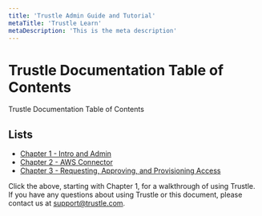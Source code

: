 ```yaml
---
title: 'Trustle Admin Guide and Tutorial'
metaTitle: 'Trustle Learn'
metaDescription: 'This is the meta description'
---
```


# Trustle Documentation Table of Contents

Trustle Documentation Table of Contents

## Lists

- [Chapter 1 - Intro and Admin](/codeblock)
- [Chapter 2 - AWS Connector](/codeblock02)
- [Chapter 3 - Requesting, Approving, and Provisioning Access](/codeblock03)

Click the above, starting with Chapter 1, for a walkthrough of using Trustle. If you have any questions about using Trustle or this document, please contact us at support@trustle.com.
